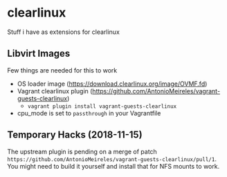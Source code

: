 # clearlinux
Stuff i have as extensions for clearlinux

## Libvirt Images

Few things are needed for this to work
* OS loader image (https://download.clearlinux.org/image/OVMF.fd)
* Vagrant clearlinux plugin (https://github.com/AntonioMeireles/vagrant-guests-clearlinux)
  * `vagrant plugin install vagrant-guests-clearlinux`
* cpu_mode is set to `passthrough` in your Vagrantfile

## Temporary Hacks (2018-11-15)
The upstream plugin is pending on a merge of patch `https://github.com/AntonioMeireles/vagrant-guests-clearlinux/pull/1`. You might need to build it yourself and install that for NFS mounts to work.
